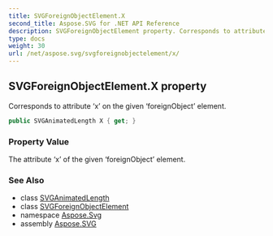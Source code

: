 ```yaml
---
title: SVGForeignObjectElement.X
second_title: Aspose.SVG for .NET API Reference
description: SVGForeignObjectElement property. Corresponds to attribute x on the given foreignObject element
type: docs
weight: 30
url: /net/aspose.svg/svgforeignobjectelement/x/
---
```

## SVGForeignObjectElement.X property

Corresponds to attribute ‘x’ on the given ‘foreignObject’ element.

```csharp
public SVGAnimatedLength X { get; }
```

### Property Value

The attribute ‘x’ of the given ‘foreignObject’ element.

### See Also

* class [SVGAnimatedLength](../../../aspose.svg.datatypes/svganimatedlength/)
* class [SVGForeignObjectElement](../)
* namespace [Aspose.Svg](../../../aspose.svg/)
* assembly [Aspose.SVG](../../../)
